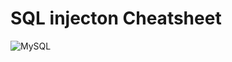 # SQL injecton Cheatsheet
![MySQL](https://img.shields.io/badge/mysql-%2300f.svg?style=for-the-badge&logo=mysql&logoColor=white)
